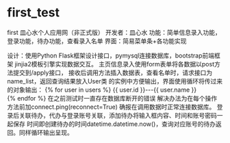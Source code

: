 # first_test
first
皿心水个人应用网（非正式版）
开发者：皿心水
功能：简单信息录入功能，登录功能，待办功能，查看录入名单
界面：简易菜单条+各功能实现

设计：使用Python Flask框架设计接口，pymysql连接数据库，bootstrap前端框架
jinjia2模板引擎实现数据交互。
主页信息录入使用form表单将各数据以post方法提交到/apply接口，
接收后调用方法插入数据表，查看名单时，请求接口为name_list，返回查询结果放入User类
的实例中方便输出，界面使用循环将传过来的对象输出：
{% for user in users %}
{{ user.id }}---{{ user.name }}
    <br>
{% endfor %}
在之前测试时一直存在数据库断开的错误
解决办法为在每个操作方法前加connect.ping(reconnect=True)
确报在调用数据时正常连接数据库。
登录后关联待办，代办与登录账号关联，添加待办将输入框内容、时间和账号密码一起保存
时间即创建待办的时间datetime.datetime.now()，查询对应账号的待办返回。同样循环输出呈现。
